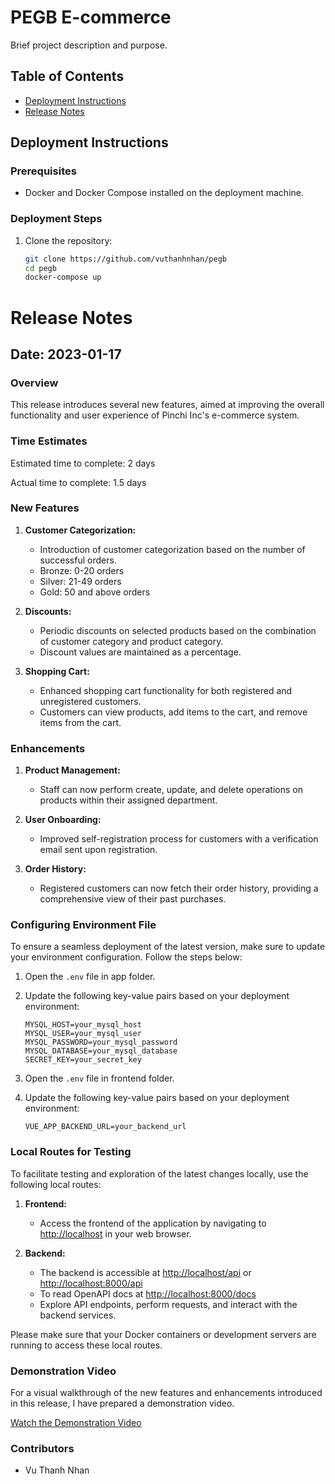 # PEGB E-commerce

Brief project description and purpose.

## Table of Contents

- [Deployment Instructions](#deployment-instructions)
- [Release Notes](#release-notes)

## Deployment Instructions

### Prerequisites

- Docker and Docker Compose installed on the deployment machine.

### Deployment Steps

1. Clone the repository:

   ```bash
   git clone https://github.com/vuthanhnhan/pegb
   cd pegb
   docker-compose up

# Release Notes

## Date: 2023-01-17

### Overview

This release introduces several new features, aimed at improving the overall functionality and user experience of Pinchi Inc's e-commerce system.

### Time Estimates
Estimated time to complete: 2 days

Actual time to complete: 1.5 days

### New Features

1. **Customer Categorization:**
   - Introduction of customer categorization based on the number of successful orders.
   - Bronze: 0-20 orders
   - Silver: 21-49 orders
   - Gold: 50 and above orders

2. **Discounts:**
   - Periodic discounts on selected products based on the combination of customer category and product category.
   - Discount values are maintained as a percentage.

3. **Shopping Cart:**
   - Enhanced shopping cart functionality for both registered and unregistered customers.
   - Customers can view products, add items to the cart, and remove items from the cart.

### Enhancements

1. **Product Management:**
   - Staff can now perform create, update, and delete operations on products within their assigned department.

2. **User Onboarding:**
   - Improved self-registration process for customers with a verification email sent upon registration.

3. **Order History:**
   - Registered customers can now fetch their order history, providing a comprehensive view of their past purchases.

### Configuring Environment File

To ensure a seamless deployment of the latest version, make sure to update your environment configuration. Follow the steps below:

1. Open the `.env` file in app folder.
2. Update the following key-value pairs based on your deployment environment:

   ```env
   MYSQL_HOST=your_mysql_host
   MYSQL_USER=your_mysql_user
   MYSQL_PASSWORD=your_mysql_password
   MYSQL_DATABASE=your_mysql_database
   SECRET_KEY=your_secret_key

4. Open the `.env` file in frontend folder.
5. Update the following key-value pairs based on your deployment environment:

   ```env
   VUE_APP_BACKEND_URL=your_backend_url

### Local Routes for Testing

To facilitate testing and exploration of the latest changes locally, use the following local routes:

1. **Frontend:**
   - Access the frontend of the application by navigating to [http://localhost](http://localhost) in your web browser.

2. **Backend:**
   - The backend is accessible at [http://localhost/api](http://localhost/api) or [http://localhost:8000/api](http://localhost:8000/api)
   - To read OpenAPI docs at [http://localhost:8000/docs](http://localhost:8000/docs)
   - Explore API endpoints, perform requests, and interact with the backend services.

Please make sure that your Docker containers or development servers are running to access these local routes.

### Demonstration Video

For a visual walkthrough of the new features and enhancements introduced in this release, I have prepared a demonstration video.

[Watch the Demonstration Video](https://youtu.be/IT_t5VhK6Jw)

### Contributors

   - Vu Thanh Nhan
